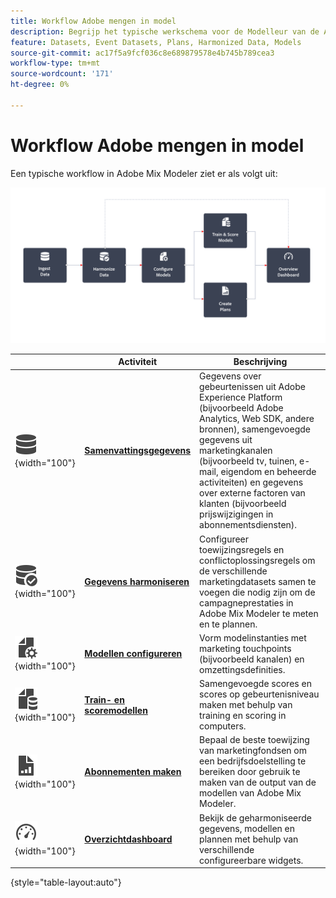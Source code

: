 ```yaml
---
title: Workflow Adobe mengen in model
description: Begrijp het typische werkschema voor de Modelleur van de Adobe Mix.
feature: Datasets, Event Datasets, Plans, Harmonized Data, Models
source-git-commit: ac17f5a9fcf036c8e689879578e4b745b789cea3
workflow-type: tm+mt
source-wordcount: '171'
ht-degree: 0%

---
```



# Workflow Adobe mengen in model

Een typische workflow in Adobe Mix Modeler ziet er als volgt uit:

![Alt-tekst](../assets/ApplicationWorkflow.svg)

|  | Activiteit | Beschrijving |
|---|---|---|
| ![Gegevens](../assets/icons/Data.svg){width="100"} | [**Samenvattingsgegevens**](../ingest-data/overview.md) | Gegevens over gebeurtenissen uit Adobe Experience Platform (bijvoorbeeld Adobe Analytics, Web SDK, andere bronnen), samengevoegde gegevens uit marketingkanalen (bijvoorbeeld tv, tuinen, e-mail, eigendom en beheerde activiteiten) en gegevens over externe factoren van klanten (bijvoorbeeld prijswijzigingen in abonnementsdiensten). |
| ![DataCheck](../assets/icons/DataCheck.svg){width="100"} | [**Gegevens harmoniseren**](../harmonize-data/overview.md) | Configureer toewijzingsregels en conflictoplossingsregels om de verschillende marketingdatasets samen te voegen die nodig zijn om de campagneprestaties in Adobe Mix Modeler te meten en te plannen. |
| ![FileConfig](../assets/icons/FileGear.svg){width="100"} | [**Modellen configureren**](../models/create.md) | Vorm modelinstanties met marketing touchpoints (bijvoorbeeld kanalen) en omzettingsdefinities. |
| ![FileData](../assets/icons/FileData.svg){width="100"} | [**Train- en scoremodellen**](../models/overview.md) | Samengevoegde scores en scores op gebeurtenisniveau maken met behulp van training en scoring in computers. |
| ![FileChart](../assets/icons/FileChart.svg){width="100"} | [**Abonnementen maken**](../plans/overview.md) | Bepaal de beste toewijzing van marketingfondsen om een bedrijfsdoelstelling te bereiken door gebruik te maken van de output van de modellen van Adobe Mix Modeler. |
| ![Dashboard](../assets/icons/Dashboard.svg){width="100"} | [**Overzichtdashboard**](../dashboard/overview.md) | Bekijk de geharmoniseerde gegevens, modellen en plannen met behulp van verschillende configureerbare widgets. |

{style="table-layout:auto"}

